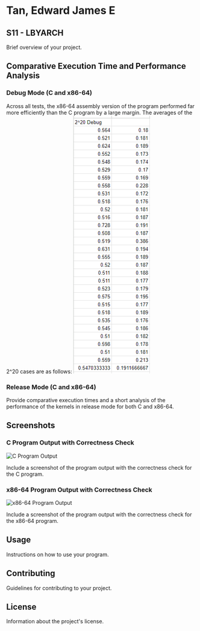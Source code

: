 # Tan, Edward James E
## S11 - LBYARCH

Brief overview of your project.

## Comparative Execution Time and Performance Analysis

### Debug Mode (C and x86-64)

Across all tests, the x86-64 assembly version of the program performed far more efficiently than the C program by a large margin. The averages of the 2^20 cases are as follows:
![here](2_20_average.png)


### Release Mode (C and x86-64)

Provide comparative execution times and a short analysis of the performance of the kernels in release mode for both C and x86-64.

## Screenshots

### C Program Output with Correctness Check

![C Program Output](path/to/correctness_check_c.png)

Include a screenshot of the program output with the correctness check for the C program.

### x86-64 Program Output with Correctness Check

![x86-64 Program Output](path/to/correctness_check_x86-64.png)

Include a screenshot of the program output with the correctness check for the x86-64 program.

## Usage

Instructions on how to use your program.

## Contributing

Guidelines for contributing to your project.

## License

Information about the project's license.

